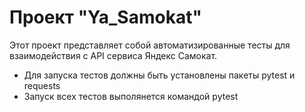 # Проект "Ya_Samokat"
Этот проект представляет собой автоматизированные тесты для взаимодействия с API сервиса Яндекс Самокат.
- Для запуска тестов должны быть установлены пакеты pytest и requests
- Запуск всех тестов выполянется командой pytest
